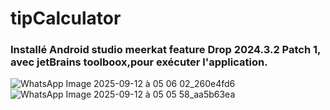 # tipCalculator

###  Installé Android studio meerkat feature Drop 2024.3.2 Patch 1, avec jetBrains toolboox,pour exécuter l'application.


![WhatsApp Image 2025-09-12 à 05 06 02_260e4fd6](https://github.com/user-attachments/assets/ceb75826-45c2-4ed3-91fb-0a8c2e44795d)
![WhatsApp Image 2025-09-12 à 05 05 58_aa5b63ea](https://github.com/user-attachments/assets/d41c1452-0948-4183-96db-972d5c714a1d)
